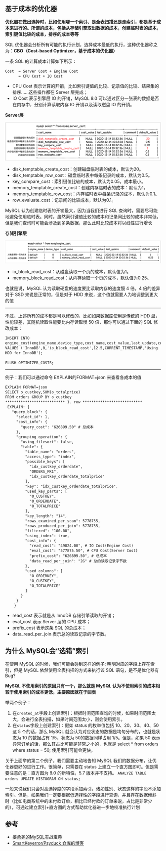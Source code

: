 ## 基于成本的优化器

**优化器在做出选择时，⽐如使⽤哪⼀个索引、是全表扫描还是⾛索引，都是基于成本来进⾏的。所谓的成本，包括从存储引擎取出数据的成本，创建临时表的成本，索引键值⽐较的成本，排序的成本等等**

SQL 优化器会分析所有可能的执行计划，选择成本最低的执行，这种优化器称之为：**CBO（Cost-based Optimizer，基于成本的优化器）**

一条 SQL 的计算成本计算如下所示：
```
Cost  = Server Cost + Engine Cost
      = CPU Cost + IO Cost
```
- CPU Cost 表示计算的开销，比如索引键值的比较、记录值的比较、结果集的排序……这些操作都在 Server 层完成；
- IO Cost 表示引擎层 IO 的开销，MySQL 8.0 可以通过区分一张表的数据是否在内存中，分别计算读取内存 IO 开销以及读取磁盘 IO 的开销。


**Server层**

![](img/screenshot-20220114-173519.png)

- disk_temptable_create_cost：创建磁盘临时表的成本，默认为20。
- disk_temptable_row_cost：磁盘临时表中每条记录的成本，默认为0.5。
- key_compare_cost：索引键值比较的成本，默认为0.05，成本最小。
- memory_temptable_create_cost：创建内存临时表的成本：默认为1。
- memory_temptable_row_cost：内存临时表中每条记录的成本，默认为0.1。
- row_evaluate_cost：记录间的比较成本，默认为0.1。

MySQL 认为创建临时表的开销最⼤，因为当我们进⾏ SQL 查询时，需要尽可能地避免使⽤临时表。同时，虽然索引键值⽐较的成本和记录间⽐较的成本⾮常低，但是我们查询时可能会涉及到多条数据，那么此时⽐较成本将以线性进⾏增⻓

**存储引擎层**

![](img/screenshot-20220114-173618.png)

- io_block_read_cost：从磁盘读取一个页的成本，默认值为1。
- memory_block_read_cost：从内存读取一个页的成本，默认值为0.25。

也就是说，MySQL 认为读取硬盘的速度要⽐读取内存的速度慢 4 倍。4 倍的差异对于 SSD 来说是正常的，但是对于 HDD 来说，这个值就需要⼈为地调整到更⼤的值

---

不过，上述所有的成本都是可以修改的，比如如果数据库使用是传统的 HDD 盘，性能较差，其随机读取性能要比内存读取慢 50 倍，那你可以通过下面的 SQL 修改成本：
```
INSERT INTO 
engine_cost(engine_name,device_type,cost_name,cost_value,last_update,comment) 
VALUES ('InnoDB',0,'io_block_read_cost',12.5,CURRENT_TIMESTAMP,'Using HDD for InnoDB');

FLUSH OPTIMIZER_COSTS;
```

---

例子：我们可以通过命令 EXPLAIN的FORMAT=json 来查看各成本的值

```
EXPLAIN FORMAT=json 
SELECT o_custkey,SUM(o_totalprice) 
FROM orders GROUP BY o_custkey
*************************** 1. row ***************************
 EXPLAIN: {
   "query_block": {
     "select_id": 1,
     "cost_info": {
       "query_cost": "626899.50" # 总成本
     },
     "grouping_operation": {
       "using_filesort": false,
       "table": {
         "table_name": "orders",
         "access_type": "index",
         "possible_keys": [
           "idx_custkey_orderdate",
           "ORDERS_FK1",
           "idx_custkey_orderdate_totalprice"
         ],
         "key": "idx_custkey_orderdate_totalprice",
         "used_key_parts": [
           "O_CUSTKEY",
           "O_ORDERDATE",
           "O_TOTALPRICE"
         ],
         "key_length": "14",
         "rows_examined_per_scan": 5778755,
         "rows_produced_per_join": 5778755,
         "filtered": "100.00",
         "using_index": true,
         "cost_info": {
           "read_cost": "49024.00", # IO Cost(Engine Cost)
           "eval_cost": "577875.50", # CPU Cost(Server Cost)
           "prefix_cost": "626899.50", # 总成本
           "data_read_per_join": "2G" # 总的读取记录字节数
         },
         "used_columns": [
           "O_ORDERKEY",
           "O_CUSTKEY",
           "O_TOTALPRICE"
         ]
       }
     }
    }
```
- read_cost 表示就是从 InnoDB 存储引擎读取的开销；
- eval_cost 表示 Server 层的 CPU 成本；
- prefix_cost 表示这条 SQL 的总成本；
- data_read_per_join 表示总的读取记录的字节数。

## 为什么 MySQL会“选错”索引

在使⽤ MySQL 的时候，我们可能会碰到这样的例⼦: 明明对应的字段上存在索引，但是 MySQL 依然使⽤全表扫描的⽅式来执⾏该 SQL 语句，是不是优化器有 Bug?

**MySQL 不使⽤索引的原因只有⼀个，那么就是 MySQL 认为不使⽤索引的成本相较于使⽤索引的成本更低，主要原因就在于回表**

举两个例子：
1. 在`created_at`字段上创建索引：根据时间范围查询的时候，如果时间范围太大，会进行全表扫描，如果时间范围太小，则会使用索引。
2. 在`status`字段上创建索引：假如 status 的枚举值包括 10、20、30、40、50 这 5 个的话，那么 MySQL 就会认为对应状态的数据是均匀分布的，也就是状态为 10 的数据占有 1/5，状态为 50的数据同样占⽤ 1/5。但是，如果 50 表⽰异常订单的话，那么其占⽐可能是⾮常之⼩的，也就是 select * from orders where status = 50; 使⽤索引可能会更快。

关于上面举的第二个例子，我们需要主动地告知 MySQL 我们的数据分布，让优化器更好的进⾏⼯作。很简单，只需要在 status 上建⽴⼀个直⽅图即可。但是需要注意的是：直⽅图为 8.0 的新特性，5.7 版本并不⽀持。
`ANALYZE TABLE orders UPDATE HISTOGRAM ON status;`

⼀般来说我们只会对⾼选择度的字段添加索引，诸如性别、状态这样的字段不添加索引。但是，如果我们⼀定要根据低选择性的字段进⾏查询，并且存在数据倾斜
时（比如电商系统中的未付款订单，相比已经付款的订单来说，占比是非常少的），可通过建⽴索引+直⽅图的⽅式帮助优化器进⼀步地校准执⾏计划

## 参考
- [姜承尧的MySQL实战宝典](https://kaiwu.lagou.com/course/courseInfo.htm?courseId=869)
- [SmartKeyerror/Psyduck 仓库的博客](https://smartkeyerror.oss-cn-shenzhen.aliyuncs.com/Phyduck/database/%E4%B8%BB%E9%94%AE%E7%9A%84%E9%80%89%E6%8B%A9.pdf)
